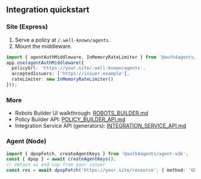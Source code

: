 ## Integration quickstart

### Site (Express)
1) Serve a policy at `/.well-known/agents`.
2) Mount the middleware.

```ts
import { agentAuthMiddleware, InMemoryRateLimiter } from '@auth4agents/site-sdk';
app.use(agentAuthMiddleware({
  policyUrl: 'https://your.site/.well-known/agents',
  acceptedIssuers: ['https://issuer.example'],
  rateLimiter: new InMemoryRateLimiter()
}));
```

### More
- Robots Builder UI walkthrough: [ROBOTS_BUILDER.md](./ROBOTS_BUILDER.md)
- Policy Builder API: [POLICY_BUILDER_API.md](./POLICY_BUILDER_API.md)
- Integration Service API (generators): [INTEGRATION_SERVICE_API.md](./INTEGRATION_SERVICE_API.md)

### Agent (Node)
```ts
import { dpopFetch, createAgentKeys } from '@auth4agents/agent-sdk';
const { dpop } = await createAgentKeys();
// obtain ai and cap from your issuer
const res = await dpopFetch('https://your.site/resource', { method: 'GET', dpopKey: dpop, ai, cap });
```


